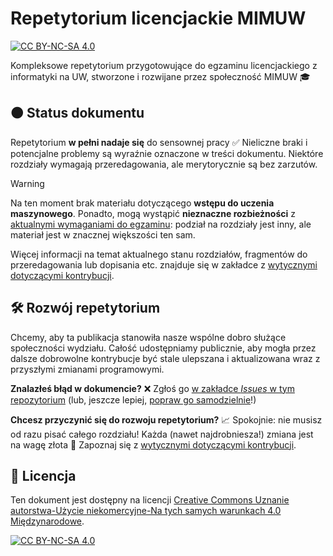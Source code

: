 # Repetytorium licencjackie MIMUW

[![CC BY-NC-SA 4.0][cc-by-nc-sa-shield]][cc-by-nc-sa]

Kompleksowe repetytorium przygotowujące do egzaminu licencjackiego z informatyki na UW, stworzone i rozwijane przez społeczność MIMUW 🎓

## 🟠 Status dokumentu

Repetytorium **w pełni nadaje się** do sensownej pracy ✅ Nieliczne braki i potencjalne problemy są wyraźnie oznaczone w treści dokumentu. Niektóre rozdziały wymagają przeredagowania, ale merytorycznie są bez zarzutów.
> [!WARNING]
> Na ten moment brak materiału dotyczącego **wstępu do uczenia maszynowego**. Ponadto, mogą wystąpić **nieznaczne rozbieżności** z [aktualnymi wymaganiami do egzaminu][requirements]: podział na rozdziały jest inny, ale materiał jest w znacznej większości ten sam.

Więcej informacji na temat aktualnego stanu rozdziałów, fragmentów do przeredagowania lub dopisania etc. znajduje się w zakładce z [wytycznymi dotyczącymi kontrybucji][contributions].

## 🛠️ Rozwój repetytorium

Chcemy, aby ta publikacja stanowiła nasze wspólne dobro służące społeczności wydziału. Całość udostępniamy publicznie, aby mogła przez dalsze dobrowolne kontrybucje być stale ulepszana i aktualizowana wraz z przyszłymi zmianami programowymi.

**Znalazłeś błąd w dokumencie?** ❌ Zgłoś go [w zakładce *Issues* w tym repozytorium][issues] (lub, jeszcze lepiej, [popraw go samodzielnie][contributions]!)

**Chcesz przyczynić się do rozwoju repetytorium?** 📈 Spokojnie: nie musisz od razu pisać całego rozdziału! Każda (nawet najdrobniesza!) zmiana jest na wagę złota 🤝 Zapoznaj się z [wytycznymi dotyczącymi kontrybucji][contributions].

## 📃 Licencja

Ten dokument jest dostępny na licencji 
[Creative Commons Uznanie autorstwa-Użycie niekomercyjne-Na tych samych warunkach 4.0 Międzynarodowe][cc-by-nc-sa].

[![CC BY-NC-SA 4.0][cc-by-nc-sa-image]][cc-by-nc-sa]

<!-- Linki -->
[requirements]: https://www.mimuw.edu.pl/media/uploads/cms-files/cms-file-zalacznik-zagadnienia-na-egzamin-licencjacki_zFbTxiH.pdf
[issues]: https://github.com/Buarzej/Repetytorium-licencjackie-MIMUW/issues
[contributions]: https://github.com/Buarzej/Repetytorium-licencjackie-MIMUW?tab=contributing-ov-file
[cc-by-nc-sa]: http://creativecommons.org/licenses/by-nc-sa/4.0/deed.pl
[cc-by-nc-sa-image]: https://licensebuttons.net/l/by-nc-sa/4.0/88x31.png
[cc-by-nc-sa-shield]: https://img.shields.io/badge/License-CC%20BY--NC--SA%204.0-lightgrey.svg
